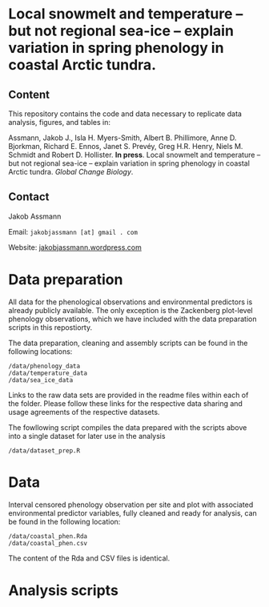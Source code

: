 # Local snowmelt and temperature – but not regional sea-ice – explain variation in spring phenology in coastal Arctic tundra. 

## Content
This repository contains the code and data necessary to replicate data analysis, figures, and tables in:

Assmann, Jakob J., Isla H. Myers-Smith, Albert B. Phillimore, Anne D. Bjorkman, Richard E. Ennos, Janet S. Prevéy, Greg H.R. Henry, Niels M. Schmidt and Robert D. Hollister. **In press**. Local snowmelt and temperature – but not regional sea-ice – explain variation in spring phenology in coastal Arctic tundra. *Global Change Biology*.

## Contact
Jakob Assmann 

Email: `jakobjassmann [at] gmail . com`

Website: [jakobjassmann.wordpress.com](https://jakobjassmann.wordpress.com/)
# Data preparation

All data for the phenological observations and environmental predictors is already publicly available. The only exception is the Zackenberg plot-level phenology observations, which we have included with the data preparation scripts in this repostiorty. 

The data preparation, cleaning and assembly scripts can be found in the following locations:
```
/data/phenology_data
/data/temperature_data
/data/sea_ice_data
```
Links to the raw data sets are provided in the readme files within each of the folder. Please follow these links for the respective data sharing and usage agreements of the respective datasets. 

The fowllowing script compiles the data prepared with the scripts above into a single dataset for later use in the analysis
```
/data/dataset_prep.R
```

# Data 
Interval censored phenology observation per site and plot with associated environmental predictor variables, fully cleaned and ready for analysis, can be found in the following location:
```
/data/coastal_phen.Rda
/data/coastal_phen.csv
```
The content of the Rda and CSV files is identical.

# Analysis scripts

```
```